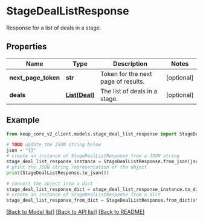 # StageDealListResponse

Response for a list of deals in a stage.

## Properties

Name | Type | Description | Notes
------------ | ------------- | ------------- | -------------
**next_page_token** | **str** | Token for the next page of results. | [optional] 
**deals** | [**List[Deal]**](Deal.md) | The list of deals in a stage. | [optional] 

## Example

```python
from keap_core_v2_client.models.stage_deal_list_response import StageDealListResponse

# TODO update the JSON string below
json = "{}"
# create an instance of StageDealListResponse from a JSON string
stage_deal_list_response_instance = StageDealListResponse.from_json(json)
# print the JSON string representation of the object
print(StageDealListResponse.to_json())

# convert the object into a dict
stage_deal_list_response_dict = stage_deal_list_response_instance.to_dict()
# create an instance of StageDealListResponse from a dict
stage_deal_list_response_from_dict = StageDealListResponse.from_dict(stage_deal_list_response_dict)
```
[[Back to Model list]](../README.md#documentation-for-models) [[Back to API list]](../README.md#documentation-for-api-endpoints) [[Back to README]](../README.md)


